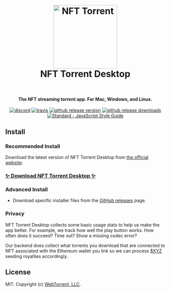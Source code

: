 <h1 align="center">
  <br>
  <a href="https://graviton.xyz/products/torrent">
    <img src="nfttorrent.png" alt="NFT Torrent" width="200">
  </a>
  <br>
  NFT Torrent Desktop
  <br>
  <br>
</h1>

<h4 align="center">The NFT streaming torrent app. For Mac, Windows, and Linux.</h4>

<p align="center">
  <a href="https://discord.gg/nfu"><img src="https://img.shields.io/discord/612575111718895616" alt="discord"></a>
  <a href="https://travis-ci.org/webtorrent/webtorrent-desktop"><img src="https://img.shields.io/travis/webtorrent/webtorrent-desktop/master.svg" alt="travis"></a>
  <a href="https://github.com/webtorrent/webtorrent-desktop/releases"><img src="https://img.shields.io/github/release/webtorrent/webtorrent-desktop.svg" alt="github release version"></a>
  <a href="https://github.com/webtorrent/webtorrent-desktop/releases"><img src="https://img.shields.io/github/downloads/webtorrent/webtorrent-desktop/total.svg" alt="github release downloads"></a>
  <a href="https://standardjs.com"><img src="https://img.shields.io/badge/code_style-standard-brightgreen.svg" alt="Standard - JavaScript Style Guide"></a>
</p>

## Install

### Recommended Install

Download the latest version of NFT Torrent Desktop from
[the official website](https://graviton.xyz/products/torrent):

### [✨ Download NFT Torrent Desktop ✨](https://graviton.xyz/products/torrent)

### Advanced Install

- Download specific installer files from the [GitHub releases](https://github.com/GravitonINC/nft-torrent-desktop/releases) page.

### Privacy

NFT Torrent Desktop collects some basic usage stats to help us make the app better.
For example, we track how well the play button works. How often does it succeed?
Time out? Show a missing codec error?

Our backend does collect what torrents you download that are connected to NFT associated with the Ethereum wallet you link so we can process [$XYZ](https://www.coingecko.com/en/coins/universe-xyz) seeding royalties accordingly.

## License

MIT. Copyright (c) [WebTorrent, LLC](https://webtorrent.io).

